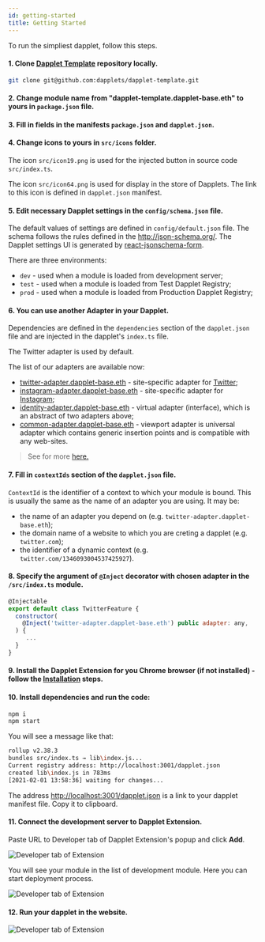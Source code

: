 ```yaml
---
id: getting-started
title: Getting Started
---
```


To run the simpliest dapplet, follow this steps.

#### 1. Clone [Dapplet Template](https://github.com/dapplets/dapplet-template) repository locally.

```bash
git clone git@github.com:dapplets/dapplet-template.git
```

#### 2. Change module name from "dapplet-template.dapplet-base.eth" to yours in `package.json` file.

#### 3. Fill in fields in the manifests `package.json` and `dapplet.json`.

#### 4. Change icons to yours in `src/icons` folder.

The icon `src/icon19.png` is used for the injected button in source code `src/index.ts`.

The icon `src/icon64.png` is used for display in the store of Dapplets. The link to this icon is defined in `dapplet.json` manifest.

#### 5. Edit necessary Dapplet settings in the `config/schema.json` file.
   The default values of settings are defined in `config/default.json` file.
   The schema follows the rules defined in the http://json-schema.org/.
   The Dapplet settings UI is generated by [react-jsonschema-form](https://react-jsonschema-form.readthedocs.io/en/latest/usage/single/).

There are three environments:

- `dev` - used when a module is loaded from development server;
- `test` - used when a module is loaded from Test Dapplet Registry;
- `prod` - used when a module is loaded from Production Dapplet Registry;

#### 6. You can use another Adapter in your Dapplet.

Dependencies are defined in the `dependencies` section of the `dapplet.json` file and are injected in the dapplet's `index.ts` file.

The Twitter adapter is used by default.

The list of our adapters are available now:

- [twitter-adapter.dapplet-base.eth](https://github.com/dapplets/dapplet-modules/tree/master/packages/twitter-adapter) - site-specific adapter for [Twitter](https://twitter.com);
- [instagram-adapter.dapplet-base.eth](https://github.com/dapplets/dapplet-modules/tree/master/packages/instagram-adapter) - site-specific adapter for [Instagram](https://instagram.com);
- [identity-adapter.dapplet-base.eth](https://github.com/dapplets/dapplet-modules/tree/master/packages/identity-adapter) - virtual adapter (interface), which is an abstract of two adapters above;
- [common-adapter.dapplet-base.eth](https://github.com/dapplets/dapplet-modules/tree/master/packages/common-adapter) - viewport adapter is universal adapter which contains generic insertion points and is compatible with any web-sites.

> See for more [here.](/docs/twitter-adapter)

#### 7. Fill in `contextIds` section of the `dapplet.json` file.

`ContextId` is the identifier of a context to which your module is bound. This is usually the same as the name of an adapter you are using. It may be:

- the name of an adapter you depend on (e.g. `twitter-adapter.dapplet-base.eth`);
- the domain name of a website to which you are creting a dapplet (e.g. `twitter.com`);
- the identifier of a dynamic context (e.g. `twitter.com/1346093004537425927`).

#### 8. Specify the argument of `@Inject` decorator with chosen adapter in the `/src/index.ts` module.

```js
@Injectable
export default class TwitterFeature {
  constructor(
    @Inject('twitter-adapter.dapplet-base.eth') public adapter: any,
  ) {
     ...
  }
}
```

#### 9. Install the Dapplet Extension for you Chrome browser (if not installed) - follow the [Installation](/docs/installation) steps.

#### 10. Install dependencies and run the code:
```bash
npm i
npm start
```

You will see a message like that:

```bash
rollup v2.38.3
bundles src/index.ts → lib\index.js...
Current registry address: http://localhost:3001/dapplet.json
created lib\index.js in 783ms
[2021-02-01 13:58:36] waiting for changes...
```

The address [http://localhost:3001/dapplet.json](http://localhost:3001/dapplet.json) is a link to your dapplet manifest file. Copy it to clipboard.

#### 11. Connect the development server to Dapplet Extension.

Paste URL to Developer tab of Dapplet Extension's popup and click **Add**.

![Developer tab of Extension](/img/gs_1.jpg)

You will see your module in the list of development module. Here you can start deployment process.

![Developer tab of Extension](/img/gs_2.jpg)

#### 12. Run your dapplet in the website.

![Developer tab of Extension](/img/gs_3.jpg)
